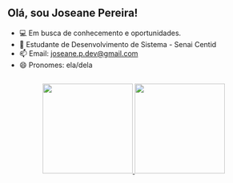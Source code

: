 ## Olá, sou Joseane Pereira!
- 💻 Em busca de conhecemento e oportunidades.
- 🎒 Estudante de Desenvolvimento de Sistema - Senai Centid
- 📫 Email: joseane.p.dev@gmail.com
- 😄 Pronomes: ela/dela
##

<div align="center">
  <a href="https://github.com/JoseanePereiraDev">
  <img height="180em" src="https://github-readme-stats.vercel.app/api?username=joseanepereiradev&show_icons=true&theme=dracula&include_all_commits=true&count_private=true"/>
  <img height="180em" src="https://github-readme-stats.vercel.app/api/top-langs/?username=joseanepereiradev&layout=compact&langs_count=7&theme=dracula"/>
</div>
